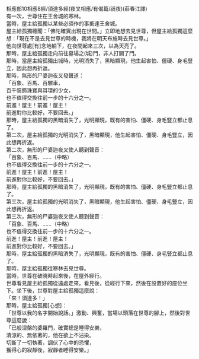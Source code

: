 相應部10相應8經/須達多經(夜叉相應/有偈篇/祇夜)(莊春江譯)  
有一次，世尊住在王舍城的寒林。  
當時，屋主給孤獨以某些必須作的事抵達王舍城。  
屋主給孤獨聽聞：「佛陀確實出現在世間。」立即地想去見世尊，但屋主給孤獨這麼想：「現在不是去見世尊的時機，我將在明天布施時去見世尊。」  
他向世尊處[有]念地躺下，在夜間起來三次，以為天亮了。  
那時，屋主給孤獨走向前往墓場之(城)門，非人打開了門。  
那時，當屋主給孤獨出城時，光明消失了，黑暗顯現，他生起害怕、僵硬、身毛豎立，因此想再折返。  
那時，無形的尸婆迦夜叉發聲道：  
「百象、百馬、百騾車，  
百千裝飾珠寶與耳環的少女，  
也不值得交換往前一步的十六分之一。  
前進！屋主！前進！屋主！  
前進對你比較好，不要回去。」  
那時，屋主給孤獨的黑暗消失了，光明顯現，既有的害怕、僵硬、身毛豎立都止息了。  
第二次，屋主給孤獨的光明消失了，黑暗顯現，他生起害怕、僵硬、身毛豎立，因此想再折返。  
第二次，無形的尸婆迦夜叉使人聽到聲音：  
「百象、百馬、……（中略）  
也不值得交換往前一步的十六分之一。  
前進！屋主！前進！屋主！  
前進對你比較好，不要回去。」  
那時，屋主給孤獨的黑暗消失了，光明顯現，既有的害怕、僵硬、身毛豎立都止息了。  
第三次，屋主給孤獨的光明消失了，黑暗顯現，他生起害怕、僵硬、身毛豎立，因此想再折返。  
第三次，無形的尸婆迦夜叉使人聽到聲音：  
「百象、百馬、……（中略）  
也不值得交換往前一步的十六分之一。  
前進！屋主！前進！屋主！  
前進對你比較好，不要回去。」  
那時，屋主給孤獨的黑暗消失了，光明顯現，既有的害怕、僵硬、身毛豎立都止息了。  
那時，屋主給孤獨往寒林去見世尊。  
當時，世尊在破曉時起來後，在屋外經行。  
世尊看見屋主給孤獨從遠處走來。看見後，從經行下來，然後在設置好的座位坐下。坐下後，世尊對屋主給孤獨這麼說：  
「來！須達多！」  
那時，屋主給孤獨[心想]：  
「世尊以我的名字開始說話。」激動、興奮，當場以頭落在世尊的腳上，然後對世尊這麼說：  
「已般涅槃的婆羅門，確實總是睡得安樂，  
清涼的、無依著的，他在欲上不沾染。  
切斷了一切執著，調伏了心中的恐懼，  
獲得心的寂靜後，寂靜者睡得安樂。」  
  
  
